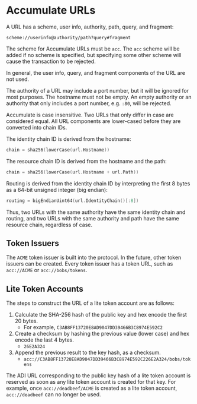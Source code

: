 # Accumulate URLs

A URL has a scheme, user info, authority, path, query, and fragment:

```
scheme://userinfo@authority/path?query#fragment
```

The scheme for Accumulate URLs must be `acc`. The `acc` scheme will be added if
no scheme is specified, but specifying some other scheme will cause the
transaction to be rejected.

In general, the user info, query, and fragment components of the URL are not
used.

The authority of a URL may include a port number, but it will be ignored for
most purposes. The hostname must not be empty. An empty authority or an
authority that only includes a port number, e.g. `:80`, will be rejected.

Accumulate is case insensitive. Two URLs that only differ in case are considered
equal. All URL components are lower-cased before they are converted into chain
IDs.

The identity chain ID is derived from the hostname:

```go
chain = sha256(lowerCase(url.Hostname))
```

The resource chain ID is derived from the hostname and the path:

```go
chain = sha256(lowerCase(url.Hostname + url.Path))
```

Routing is derived from the identity chain ID by interpreting the first 8 bytes
as a 64-bit unsigned integer (big endian):

```go
routing = bigEndianUint64(url.IdentityChain()[:8])
```

Thus, two URLs with the same authority have the same identity chain and routing,
and two URLs with the same authority and path have the same resource chain,
regardless of case.

## Token Issuers

The `ACME` token issuer is built into the protocol. In the future, other token
issuers can be created. Every token issuer has a token URL, such as `acc://ACME`
or `acc://bobs/tokens`.

## Lite Token Accounts

The steps to construct the URL of a lite token account are as follows:

1. Calculate the SHA-256 hash of the public key and hex encode the first 20 bytes.
    - For example, `C3AB8FF13720E8AD9047DD39466B3C8974E592C2`
2. Create a checksum by hashing the previous value (lower case) and hex encode the last 4 bytes.
    - `26E2A324`
4. Append the previous result to the key hash, as a checksum.
    - `acc://C3AB8FF13720E8AD9047DD39466B3C8974E592C226E2A324/bobs/tokens`

The ADI URL corresponding to the public key hash of a lite token account is
reserved as soon as any lite token account is created for that key. For example,
once `acc://deadbeef/ACME` is created as a lite token account, `acc://deadbeef`
can no longer be used.

